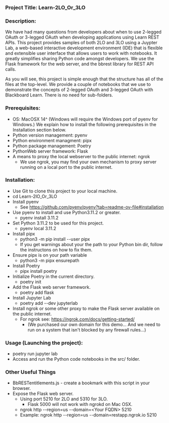 ### Project Title: Learn-2LO_Or_3LO
### Description:
We have had many questions from developers about when to use 2-legged OAuth or 3-legged OAuth when developing applications using Learn REST APIs. This project provides samples of both 2LO and 3LO using a Juypter Lab, a web-based interactive development environment (IDE) that is flexible and extensible user interface that allows users to work with notebooks. It greatly simplifies sharing Python code amongst developers. We use the Flask framework for the web server, and the bbrest library for REST API calls.

As you will see, this project is simple enough that the structure has all of the files at the top-level. We provide a couple of notebooks that we use to demonstrate the concepts of 2-legged OAuth and 3-legged OAuth with Blackboard Learn. There is no need for sub-folders.

### Prerequisites:
* OS: MacOSX 14^ (Windows will require the Windows port of pyenv for Windows.) We explain how to install the following prerequisites in the Installation section below.
* Python version management: pyenv
* Python environment managment: pipx
* Python package management: Poetry
* PythonWeb server framework: Flask
* A means to proxy the local webserver to the public internet: ngrok
    * We use ngrok, you may find your own mechanism to proxy server running on a local port to the public internet.

### Installation:
* Use Git to clone this project to your local machine.
* cd Learn-2lO_Or_3LO
* Install pyenv
    * See https://github.com/pyenv/pyenv?tab=readme-ov-file#installation  
* Use pyenv to install and use Python3.11.2 or greater.
    * pyenv install 3.11.2
* Set Python 3.11.2 to be used for this project.
    * pyenv local 3.11.2
* Install pipx
    * python3 -m pip install --user pipx
    * If you get warnings about your the path to your Python bin dir, follow the instructons on how to fix them.
* Ensure pipx is on your path variable
    * python3 -m pipx ensurepath
* Install Poetry
    * pipx install poetry
* Initialize Poetry in the current directory.
    * poetry init
* Add the Flask web server framework.
    * poetry add flask
* Install Jupyter Lab
    * poetry add --dev jupyterlab
* Install ngrok or some other proxy to make the Flask server available on the public internet.
    * For ngrok see: https://ngrok.com/docs/getting-started/
        * (We purchased our own domain for this demo... And we need to run on a system that isn't blocked by any firewall rules...)

### Usage (Launching the project):
* poetry run jupyter lab
* Access and run the Python code notebooks in the src/ folder.

### Other Useful Things
* BbRESTentitlements.js - create a bookmark with this script in your browser.
* Expose the Flask web server.
    * Using port 5210 for 2LO and 5310 for 3LO.
        * Flask 5000 will not work with ngrokd on Mac OSX.
    * ngrok http --region=us --domain=\<Your FQDN\> 5210
    * Example: ngrok http --region=us --domain=restapp.ngrok.io 5210


